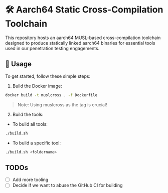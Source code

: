 # 🛠️ Aarch64 Static Cross-Compilation Toolchain

This repository hosts an aarch64 MUSL-based cross-compilation toolchain designed to produce statically linked aarch64 binaries for essential tools used in our penetration testing engagements.

## 🚀 Usage

To get started, follow these simple steps:

1. Build the Docker image:

```sh
docker build -t muslcross . -f Dockerfile
```

> Note: Using muslcross as the tag is crucial!

2. Build the tools:

- To build all tools:

```sh
./build.sh
```

- To build a specific tool:

```sh
./build.sh <foldername>
```

## TODOs

- [ ] Add more tooling
- [ ] Decide if we want to abuse the GitHub CI for building
